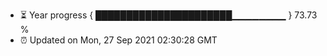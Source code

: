 - ⏳ Year progress { ██████████████████████▁▁▁▁▁▁▁▁ } 73.73 %
- ⏰ Updated on Mon, 27 Sep 2021 02:30:28 GMT


